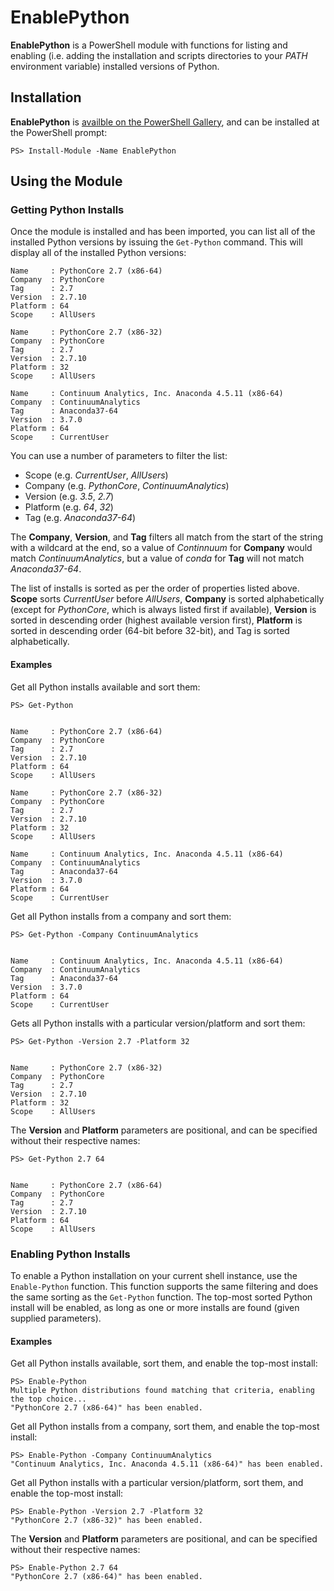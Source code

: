 EnablePython
============
**EnablePython** is a PowerShell module with functions for listing and enabling (i.e. adding the installation and
scripts directories to your *PATH* environment variable) installed versions of Python.

Installation
------------
**EnablePython** is [availble on the PowerShell Gallery](https://www.powershellgallery.com/packages/EnablePython/), and
can be installed at the PowerShell prompt:

    PS> Install-Module -Name EnablePython

Using the Module
----------------

### Getting Python Installs
Once the module is installed and has been imported, you can list all of the installed Python versions by issuing the
`Get-Python` command. This will display all of the installed Python versions:
```
Name     : PythonCore 2.7 (x86-64)
Company  : PythonCore
Tag      : 2.7
Version  : 2.7.10
Platform : 64
Scope    : AllUsers

Name     : PythonCore 2.7 (x86-32)
Company  : PythonCore
Tag      : 2.7
Version  : 2.7.10
Platform : 32
Scope    : AllUsers

Name     : Continuum Analytics, Inc. Anaconda 4.5.11 (x86-64)
Company  : ContinuumAnalytics
Tag      : Anaconda37-64
Version  : 3.7.0
Platform : 64
Scope    : CurrentUser
```

You can use a number of parameters to filter the list:

- Scope (e.g. *CurrentUser*, *AllUsers*)
- Company (e.g. *PythonCore*, *ContinuumAnalytics*)
- Version (e.g. *3.5*, *2.7*)
- Platform (e.g. *64*, *32*)
- Tag (e.g. *Anaconda37-64*)

The **Company**, **Version**, and **Tag** filters all match from the start of the string with a wildcard at the end, so a value of *Continnuum* for **Company** would match *ContinuumAnalytics*, but a value of *conda* for **Tag** will not match *Anaconda37-64*.

The list of installs is sorted as per the order of properties listed above.  **Scope** sorts *CurrentUser* before *AllUsers*, **Company** is sorted alphabetically (except for *PythonCore*, which is always listed first if available), **Version** is sorted in descending order (highest available version first), **Platform** is sorted in descending order (64-bit before 32-bit), and Tag is sorted alphabetically.

#### Examples
Get all Python installs available and sort them:

    PS> Get-Python


    Name     : PythonCore 2.7 (x86-64)
    Company  : PythonCore
    Tag      : 2.7
    Version  : 2.7.10
    Platform : 64
    Scope    : AllUsers

    Name     : PythonCore 2.7 (x86-32)
    Company  : PythonCore
    Tag      : 2.7
    Version  : 2.7.10
    Platform : 32
    Scope    : AllUsers

    Name     : Continuum Analytics, Inc. Anaconda 4.5.11 (x86-64)
    Company  : ContinuumAnalytics
    Tag      : Anaconda37-64
    Version  : 3.7.0
    Platform : 64
    Scope    : CurrentUser

Get all Python installs from a company and sort them:

    PS> Get-Python -Company ContinuumAnalytics


    Name     : Continuum Analytics, Inc. Anaconda 4.5.11 (x86-64)
    Company  : ContinuumAnalytics
    Tag      : Anaconda37-64
    Version  : 3.7.0
    Platform : 64
    Scope    : CurrentUser

Gets all Python installs with a particular version/platform and sort them:

    PS> Get-Python -Version 2.7 -Platform 32


    Name     : PythonCore 2.7 (x86-32)
    Company  : PythonCore
    Tag      : 2.7
    Version  : 2.7.10
    Platform : 32
    Scope    : AllUsers

The **Version** and **Platform** parameters are positional, and can be specified without their respective names:

    PS> Get-Python 2.7 64


    Name     : PythonCore 2.7 (x86-64)
    Company  : PythonCore
    Tag      : 2.7
    Version  : 2.7.10
    Platform : 64
    Scope    : AllUsers

### Enabling Python Installs
To enable a Python installation on your current shell instance, use the `Enable-Python` function.  This function supports the same filtering and does the same sorting as the `Get-Python` function.  The top-most sorted Python install will be enabled, as long as one or more installs are found (given supplied parameters).

#### Examples
Get all Python installs available, sort them, and enable the top-most install:

    PS> Enable-Python
    Multiple Python distributions found matching that criteria, enabling the top choice...
    "PythonCore 2.7 (x86-64)" has been enabled.

Get all Python installs from a company, sort them, and enable the top-most install:

    PS> Enable-Python -Company ContinuumAnalytics
    "Continuum Analytics, Inc. Anaconda 4.5.11 (x86-64)" has been enabled.

Get all Python installs with a particular version/platform, sort them, and enable the top-most install:

    PS> Enable-Python -Version 2.7 -Platform 32
    "PythonCore 2.7 (x86-32)" has been enabled.

The **Version** and **Platform** parameters are positional, and can be specified without their respective names:

    PS> Enable-Python 2.7 64
    "PythonCore 2.7 (x86-64)" has been enabled.
